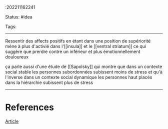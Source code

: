
:202211162241

Status: #idea

Tags:

---
 Ressentir des affects positifs en étant dans une position de supériorité mène à plus d'activié dans l'[[insula]] et le [[ventral striatum]] ce qui suggère que prerdre contre un inférieur et plus émotionnellement douloureux 


ça parle aussi d'une étude de [[Sapolsky]] qui montre que dans un contexte social stable les personnes subordonnées subissent moins de stress et qu'à l'inverse dans un contexte social dynamique les personnes haut placés dans la hiérarchie subissent plus de stress

---
# References

[Article](https://www.cell.com/neuron/pdf/S0896-6273(08)00112-8.pdf)
